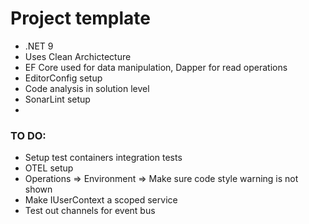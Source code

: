 # Project template

- .NET 9
- Uses Clean Archictecture
- EF Core used for data manipulation, Dapper for read operations
- EditorConfig setup
- Code analysis in solution level
- SonarLint setup
- 

### TO DO:

- Setup test containers integration tests
- OTEL setup
- Operations => Environment => Make sure code style warning is not shown
- Make IUserContext a scoped service
- Test out channels for event bus